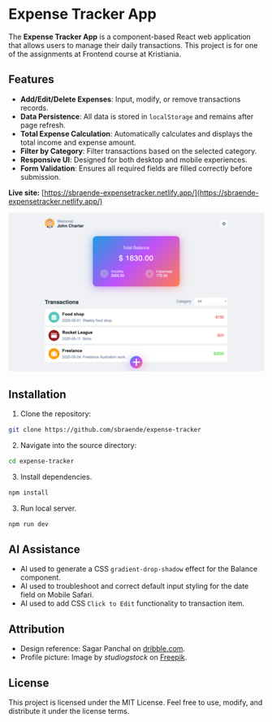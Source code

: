 # Expense Tracker App

The **Expense Tracker App** is a component-based React web application that allows users to manage their daily transactions. This project is for one of the assignments at Frontend course at Kristiania.

## Features

- **Add/Edit/Delete Expenses**: Input, modify, or remove transactions records.
- **Data Persistence**: All data is stored in `localStorage` and remains after page refresh.
- **Total Expense Calculation**: Automatically calculates and displays the total income and expense amount.
- **Filter by Category**: Filter transactions based on the selected category.
- **Responsive UI**: Designed for both desktop and mobile experiences.
- **Form Validation**: Ensures all required fields are filled correctly before submission.

**Live site:** [https://sbraende-expensetracker.netlify.app/](https://sbraende-expensetracker.netlify.app/)

![Screenshot](/public/images/screenshots/expense-tracker.png)

## Installation

1. Clone the repository:

```bash
git clone https://github.com/sbraende/expense-tracker
```

2. Navigate into the source directory:

```bash
cd expense-tracker
```

3. Install dependencies.

```bash
npm install
```

3. Run local server.

```bash
npm run dev
```

## AI Assistance

- AI used to generate a CSS `gradient-drop-shadow` effect for the Balance component.
- AI used to troubleshoot and correct default input styling for the date field on Mobile Safari.
- AI used to add CSS `Click to Edit` functionality to transaction item.

## Attribution

- Design reference: Sagar Panchal on [dribble.com](https://dribbble.com/SagarPanchal/).
- Profile picture: Image by _studiogstock_ on [Freepik](https://www.freepik.com/author/studiogstock).

## License

This project is licensed under the MIT License. Feel free to use, modify, and distribute it under the license terms.
